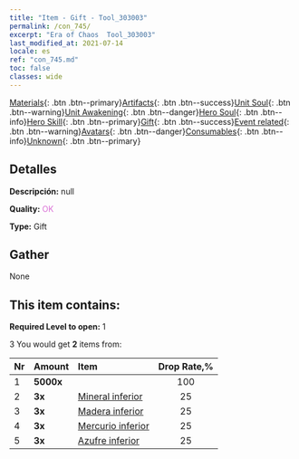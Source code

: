 ```yaml
---
title: "Item - Gift - Tool_303003"
permalink: /con_745/
excerpt: "Era of Chaos  Tool_303003"
last_modified_at: 2021-07-14
locale: es
ref: "con_745.md"
toc: false
classes: wide
---
```

 [Materials](/ItemsES/){: .btn .btn--primary}[Artifacts](/ItemsES/Artifacts/){: .btn .btn--success}[Unit Soul](/ItemsES/UnitSoul/){: .btn .btn--warning}[Unit Awakening](/ItemsES/UnitAwakening/){: .btn .btn--danger}[Hero Soul](/ItemsES/HeroSoul/){: .btn .btn--info}[Hero Skill](/ItemsES/HeroSkill/){: .btn .btn--primary}[Gift](/ItemsES/Gift/){: .btn .btn--success}[Event related](/ItemsES/Events/){: .btn .btn--warning}[Avatars](/ItemsES/Avatars/){: .btn .btn--danger}[Consumables](/ItemsES/Consumables/){: .btn .btn--info}[Unknown](/ItemsES/Unknown/){: .btn .btn--primary}

## Detalles
 **Descripción:** null

 **Quality:** <span style="color: #DA70D6">OK</span>

 **Type:** Gift

## Gather

  None

## This item contains:

 **Required Level to open:** 1

 3 You would get **2** items  from:

  | Nr | Amount |     Item    | Drop Rate,% |
  |:---|:-------|:------------|:---------:|
  | 1 |  **5000x** | <i class="fas fa-coins"/> | 100 | 
  | 2 |  **3x** | [Mineral inferior](/ItemsES/mat_1/) | 25 | 
  | 3 |  **3x** | [Madera inferior](/ItemsES/mat_1/) | 25 | 
  | 4 |  **3x** | [Mercurio inferior](/ItemsES/mat_2/) | 25 | 
  | 5 |  **3x** | [Azufre inferior](/ItemsES/mat_3/) | 25 | 
